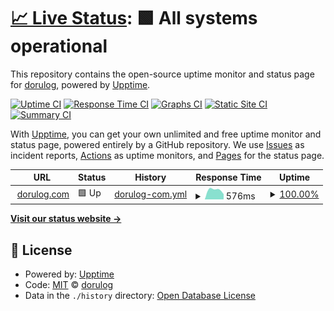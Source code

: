 # [📈 Live Status](https://dorulog.github.io/upptime2): <!--live status--> **🟩 All systems operational**

This repository contains the open-source uptime monitor and status page for [dorulog](https://dorulog.github.io/upptime2), powered by [Upptime](https://github.com/upptime/upptime).

[![Uptime CI](https://github.com/dorulog/upptime2/workflows/Uptime%20CI/badge.svg)](https://github.com/dorulog/upptime2/actions?query=workflow%3A%22Uptime+CI%22)
[![Response Time CI](https://github.com/dorulog/upptime2/workflows/Response%20Time%20CI/badge.svg)](https://github.com/dorulog/upptime2/actions?query=workflow%3A%22Response+Time+CI%22)
[![Graphs CI](https://github.com/dorulog/upptime2/workflows/Graphs%20CI/badge.svg)](https://github.com/dorulog/upptime2/actions?query=workflow%3A%22Graphs+CI%22)
[![Static Site CI](https://github.com/dorulog/upptime2/workflows/Static%20Site%20CI/badge.svg)](https://github.com/dorulog/upptime2/actions?query=workflow%3A%22Static+Site+CI%22)
[![Summary CI](https://github.com/dorulog/upptime2/workflows/Summary%20CI/badge.svg)](https://github.com/dorulog/upptime2/actions?query=workflow%3A%22Summary+CI%22)

With [Upptime](https://upptime.js.org), you can get your own unlimited and free uptime monitor and status page, powered entirely by a GitHub repository. We use [Issues](https://github.com/dorulog/upptime2/issues) as incident reports, [Actions](https://github.com/dorulog/upptime2/actions) as uptime monitors, and [Pages](https://dorulog.github.io/upptime2) for the status page.

<!--start: status pages-->
<!-- This summary is generated by Upptime (https://github.com/upptime/upptime) -->
<!-- Do not edit this manually, your changes will be overwritten -->
<!-- prettier-ignore -->
| URL | Status | History | Response Time | Uptime |
| --- | ------ | ------- | ------------- | ------ |
| <img alt="" src="https://icons.duckduckgo.com/ip3/dorulog.com.ico" height="13"> [dorulog.com](https://dorulog.com) | 🟩 Up | [dorulog-com.yml](https://github.com/dorulog/uptime2/commits/HEAD/history/dorulog-com.yml) | <details><summary><img alt="Response time graph" src="./graphs/dorulog-com/response-time-week.png" height="20"> 576ms</summary><br><a href="https://dorulog.github.io/uptime2/history/dorulog-com"><img alt="Response time 576" src="https://img.shields.io/endpoint?url=https%3A%2F%2Fraw.githubusercontent.com%2Fdorulog%2Fuptime2%2FHEAD%2Fapi%2Fdorulog-com%2Fresponse-time.json"></a><br><a href="https://dorulog.github.io/uptime2/history/dorulog-com"><img alt="24-hour response time 576" src="https://img.shields.io/endpoint?url=https%3A%2F%2Fraw.githubusercontent.com%2Fdorulog%2Fuptime2%2FHEAD%2Fapi%2Fdorulog-com%2Fresponse-time-day.json"></a><br><a href="https://dorulog.github.io/uptime2/history/dorulog-com"><img alt="7-day response time 576" src="https://img.shields.io/endpoint?url=https%3A%2F%2Fraw.githubusercontent.com%2Fdorulog%2Fuptime2%2FHEAD%2Fapi%2Fdorulog-com%2Fresponse-time-week.json"></a><br><a href="https://dorulog.github.io/uptime2/history/dorulog-com"><img alt="30-day response time 576" src="https://img.shields.io/endpoint?url=https%3A%2F%2Fraw.githubusercontent.com%2Fdorulog%2Fuptime2%2FHEAD%2Fapi%2Fdorulog-com%2Fresponse-time-month.json"></a><br><a href="https://dorulog.github.io/uptime2/history/dorulog-com"><img alt="1-year response time 576" src="https://img.shields.io/endpoint?url=https%3A%2F%2Fraw.githubusercontent.com%2Fdorulog%2Fuptime2%2FHEAD%2Fapi%2Fdorulog-com%2Fresponse-time-year.json"></a></details> | <details><summary><a href="https://dorulog.github.io/uptime2/history/dorulog-com">100.00%</a></summary><a href="https://dorulog.github.io/uptime2/history/dorulog-com"><img alt="All-time uptime 100.00%" src="https://img.shields.io/endpoint?url=https%3A%2F%2Fraw.githubusercontent.com%2Fdorulog%2Fuptime2%2FHEAD%2Fapi%2Fdorulog-com%2Fuptime.json"></a><br><a href="https://dorulog.github.io/uptime2/history/dorulog-com"><img alt="24-hour uptime 100.00%" src="https://img.shields.io/endpoint?url=https%3A%2F%2Fraw.githubusercontent.com%2Fdorulog%2Fuptime2%2FHEAD%2Fapi%2Fdorulog-com%2Fuptime-day.json"></a><br><a href="https://dorulog.github.io/uptime2/history/dorulog-com"><img alt="7-day uptime 100.00%" src="https://img.shields.io/endpoint?url=https%3A%2F%2Fraw.githubusercontent.com%2Fdorulog%2Fuptime2%2FHEAD%2Fapi%2Fdorulog-com%2Fuptime-week.json"></a><br><a href="https://dorulog.github.io/uptime2/history/dorulog-com"><img alt="30-day uptime 100.00%" src="https://img.shields.io/endpoint?url=https%3A%2F%2Fraw.githubusercontent.com%2Fdorulog%2Fuptime2%2FHEAD%2Fapi%2Fdorulog-com%2Fuptime-month.json"></a><br><a href="https://dorulog.github.io/uptime2/history/dorulog-com"><img alt="1-year uptime 100.00%" src="https://img.shields.io/endpoint?url=https%3A%2F%2Fraw.githubusercontent.com%2Fdorulog%2Fuptime2%2FHEAD%2Fapi%2Fdorulog-com%2Fuptime-year.json"></a></details>

<!--end: status pages-->

[**Visit our status website →**](https://dorulog.github.io/upptime2)

## 📄 License

- Powered by: [Upptime](https://github.com/upptime/upptime)
- Code: [MIT](./LICENSE) © [dorulog](https://dorulog.github.io/upptime2)
- Data in the `./history` directory: [Open Database License](https://opendatacommons.org/licenses/odbl/1-0/)

